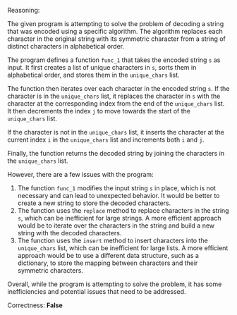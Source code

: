 Reasoning:

The given program is attempting to solve the problem of decoding a string that was encoded using a specific algorithm. The algorithm replaces each character in the original string with its symmetric character from a string of distinct characters in alphabetical order.

The program defines a function `func_1` that takes the encoded string `s` as input. It first creates a list of unique characters in `s`, sorts them in alphabetical order, and stores them in the `unique_chars` list.

The function then iterates over each character in the encoded string `s`. If the character is in the `unique_chars` list, it replaces the character in `s` with the character at the corresponding index from the end of the `unique_chars` list. It then decrements the index `j` to move towards the start of the `unique_chars` list.

If the character is not in the `unique_chars` list, it inserts the character at the current index `i` in the `unique_chars` list and increments both `i` and `j`.

Finally, the function returns the decoded string by joining the characters in the `unique_chars` list.

However, there are a few issues with the program:

1. The function `func_1` modifies the input string `s` in place, which is not necessary and can lead to unexpected behavior. It would be better to create a new string to store the decoded characters.
2. The function uses the `replace` method to replace characters in the string `s`, which can be inefficient for large strings. A more efficient approach would be to iterate over the characters in the string and build a new string with the decoded characters.
3. The function uses the `insert` method to insert characters into the `unique_chars` list, which can be inefficient for large lists. A more efficient approach would be to use a different data structure, such as a dictionary, to store the mapping between characters and their symmetric characters.

Overall, while the program is attempting to solve the problem, it has some inefficiencies and potential issues that need to be addressed.

Correctness: **False**